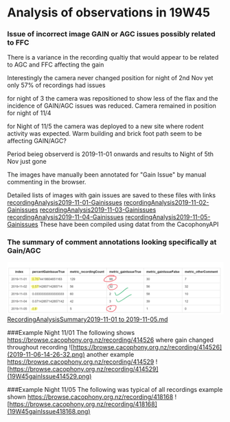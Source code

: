 
# Analysis of observations in 19W45
### Issue of incorrect image GAIN or AGC issues possibly related to FFC



There is a variance in the recording qualtiy  that would appear to be related to AGC and FFC affecting the gain

Interestingly the camera never changed position for night of 2nd Nov yet only 57% of recordings had issues

for night of 3 the camera was repositioned to show less of the flax and the incidence of GAIN/AGC issues was reduced. Camera remained in position for night of 11/4

for Night of 11/5 the camera was deployed to a new site where rodent activity was expected. Warm building and brick foot path seem to be affecting GAIN/AGC?



Period beieg observerd is 2019-11-01 onwards
and results to Night of 5th Nov just gone

The images have manually been annotated for "Gain Issue" by manual commenting in the browser.

Detailed lists of images with gain issues are saved to these files with links
[recordingAnalysis2019-11-01-Gainissues](recordingAnalysis2019-11-01-Gainissues.md)
[recordingAnalysis2019-11-02-Gainissues](recordingAnalysis2019-11-02-Gainissues.md)
[recordingAnalysis2019-11-03-Gainissues](recordingAnalysis2019-11-03-Gainissues.md)
[recordingAnalysis2019-11-04-Gainissues](recordingAnalysis2019-11-04-Gainissues.md)
[recordingAnalysis2019-11-05-Gainissues](recordingAnalysis2019-11-05-Gainissues.md)
These have been compiled using datat from the CacophonyAPI

### The summary of comment annotations looking specifically at Gain/AGC 
![RecordingAnalysisSummary2019-11-01 to 2019-11-05.md](19W45image1.png)
[RecordingAnalysisSummary2019-11-01 to 2019-11-05.md](RecordingAnalysisSummary2019-11-01&#32;to&#32;2019-11-05.md)



###Example Night 11/01
The following shows <https://browse.cacophony.org.nz/recording/414526> where gain changed throughout recording
![https://browse.cacophony.org.nz/recording/414526](2019-11-06-14-26-32.png)
another example <https://browse.cacophony.org.nz/recording/414529>
![https://browse.cacophony.org.nz/recording/414529](19W45gainIssue414529.png)



###Example Night 11/05
The following was typical of all recordings example shown <https://browse.cacophony.org.nz/recording/418168>
![https://browse.cacophony.org.nz/recording/418168](19W45gainIssue418168.png)



